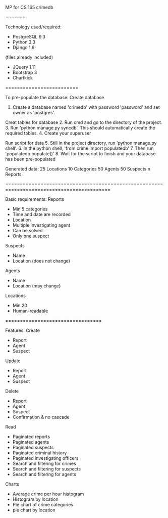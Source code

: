 MP for CS 165
crimedb

=======

Technology used/required:
   - PostgreSQL 9.3
   - Python 3.3
   - Django 1.6

   (files already included)
   - JQuery 1.11
   - Bootstrap 3
   - Chartkick

=========================

To pre-populate the database:
   Create database
   1. Create a database named 'crimedb' with password 'password' and set owner as 'postgres'.

   Creat tables for database
   2. Run cmd and go to the directory of the project.
   3. Run 'python manage.py syncdb'. This should automatically create the required tables.
   4. Create your superuser

   Run script for data
   5. Still in the project directory, run 'python manage.py shell'.
   6. In the python shell, 'from crime import populatedb'
   7. Then run 'populatedb.populate()'
   8. Wait for the script to finish and your database has been pre-populated

   Generated data:
25 Locations
10 Categories
50 Agents
50 Suspects
n Reports

==========================================================================================

Basic requirements:
   Reports
   - Min 5 categories
   - Time and date are recorded
   - Location
   - Multiple investigating agent
   - Can be solved
   - Only one suspect

   Suspects
   - Name
   - Location (does not change)

   Agents
   - Name
   - Location (may change)

   Locations
   - Min 20
   - Human-readable

=================================

Features:
   Create
   - Report
   - Agent
   - Suspect
   
   Update
   - Report
   - Agent
   - Suspect

   Delete
   - Report
   - Agent
   - Suspect
   - Confirmation & no cascade

   Read
   - Paginated reports
   - Paginated agents
   - Paginated suspects
   - Paginated criminal history
   - Paginated investigating officers
   - Search and filtering for crimes
   - Search and filtering for suspects
   - Search and filtering for agents

   Charts
   - Average crime per hour histogram
   - Histogram by location
   - Pie chart of crime categories
   - pie chart by location

